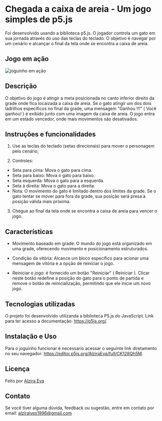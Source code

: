 # Chegada a caixa de areia - Um jogo simples de p5.js 

Foi desenvolvido usando a biblioteca p5.js. O jogador controla um gato em sua jornada através do uso das teclas do teclado. O objetivo é navegar por um cenário e alcançar o final da tela onde se encontra a caixa de areia.

## Jogo em ação
![joguinho em ação](https://github.com/AlziraEva/first-game/assets/138158823/2611c00e-ebdf-4a91-84f7-ed6f367ce283)

## Descrição
O objetivo do jogo é atingir a meta posicionada no canto inferior direito da grade onde fica locaizada a caixa de areia. Se o gato atingir um dos dois ladrilhos específicos no final da grade, uma mensagem "Ganhou !!!" ( Você ganhou! ) é exibido junto com uma imagem da caixa de areia. O jogo entra em um estado vencedor, onde mais movimentos são desativados.

## Instruções e funcionalidades
1. Use as teclas do teclado (setas direcionais) para mover o personagem pelo cenário;
  
2. Controles:
- Seta para cima: Mova o gato para cima.
- Seta para baixo: Mova o gato para baixo.
- Seta esquerda: Mova o gato para a esquerda.
- Seta à direita: Mova o gato para a direita.
- Nota: O movimento do gato é limitado dentro dos limites da grade. Se o gato tentar se mover para fora da grade, sua posição será presa à posição válida mais próxima.
  
3. Chegue ao final da tela onde se encontra a caixa de areia para vencer o jogo.

## Características
- Movimento baseado em grade: O mundo do jogo está organizado em uma grade, oferecendo movimento e posicionamento estruturados.

- Condição da vitória: Alcance um bloco específico para acionar uma mensagem de vitória e a opção de reiniciar o jogo.
  
- Reiniciar o jogo:  é fornecido um botão "Reiniciar" ( Reiniciar ). Clicar neste botão redefine a posição do gato para o ponto de partida e remove o botão de reinicialização, permitindo que ele inicie um novo jogo.

## Tecnologias utilizadas
O projeto foi desenvolvido utilizanda a biblioteca P5.js do JavaScript. Link para ter acesso a documentação: <https://p5js.org/>.

## Instalação e Uso
Para o joguinho funcionar é necessario acessar o seguinte link diretamento no seu navegador: <https://editor.p5js.org/AlziraEva/full/CK128Qh5M>.

## Licença
Feito por [Alzira Eva](https://github.com/AlziraEva)

## Contato
Se você tiver alguma dúvida, feedback ou sugestão, entre em contato por email: <alziralves1996@gmail.com>
